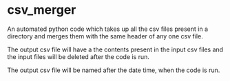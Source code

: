 # csv_merger

An automated python code which takes up all the csv files present in a directory and merges them with the same header of any one csv file.

The output csv file will have a the contents present in the input csv files and the input files will be deleted after the code is run.

The output csv file will be named after the date time, when the code is run.

